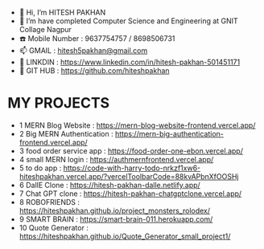 - 👋 Hi, I’m HITESH PAKHAN
- 🌱 I’m have completed Computer Science and Engineering at GNIT Collage Nagpur
- ☎️ Mobile Number : 9637754757 / 8698506731
- 📫 GMAIL : hitesh5pakhan@gmail.com
- 👀 LINKDIN : https://www.linkedin.com/in/hitesh-pakhan-501451171
- 👀 GIT HUB : https://github.com/hiteshpakhan

# MY PROJECTS
* 1 MERN Blog Website       : https://mern-blog-website-frontend.vercel.app/
* 2 Big MERN Authentication : https://mern-big-authentication-frontend.vercel.app/
* 3 food order service app  : https://food-order-one-ebon.vercel.app/
* 4 small MERN login        : https://authmernfrontend.vercel.app/
* 5 to do app               : https://code-with-harry-todo-nrkzf1xw6-hiteshpakhan.vercel.app/?vercelToolbarCode=88kvAPbnXfOOSHj
* 6 DallE Clone             : https://hitesh-pakhan-dalle.netlify.app/
* 7 Chat GPT clone          : https://hitesh-pakhan-chatgptclone.vercel.app/
* 8 ROBOFRIENDS             : https://hiteshpakhan.github.io/project_monsters_rolodex/
* 9 SMART BRAIN             : https://smart-brain-011.herokuapp.com/
* 10 Quote Generator         : https://hiteshpakhan.github.io/Quote_Generator_small_project1/
